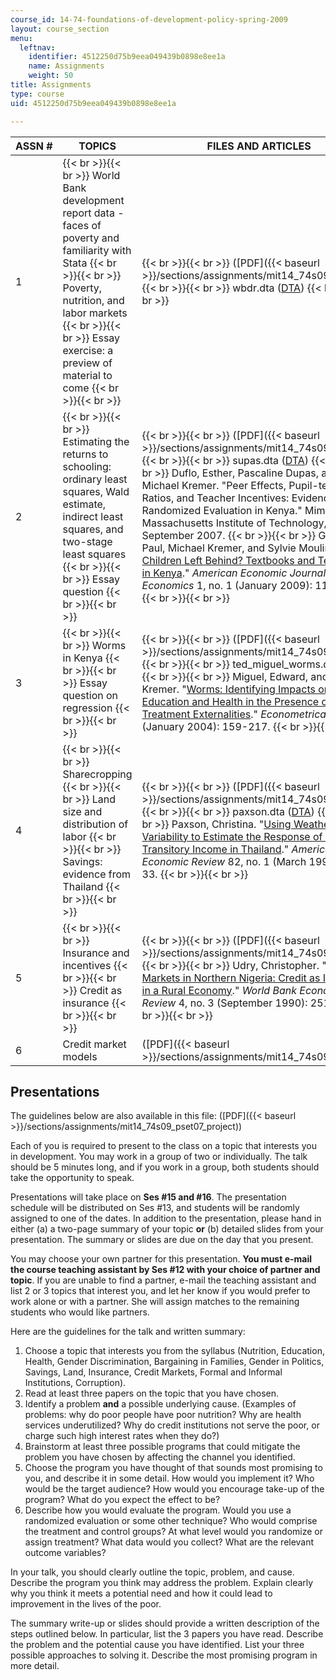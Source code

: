 ```yaml
---
course_id: 14-74-foundations-of-development-policy-spring-2009
layout: course_section
menu:
  leftnav:
    identifier: 4512250d75b9eea049439b0898e8ee1a
    name: Assignments
    weight: 50
title: Assignments
type: course
uid: 4512250d75b9eea049439b0898e8ee1a

---
```


| ASSN # | TOPICS | FILES AND ARTICLES |
| --- | --- | --- |
| 1 |  {{< br >}}{{< br >}} World Bank development report data - faces of poverty and familiarity with Stata {{< br >}}{{< br >}} Poverty, nutrition, and labor markets {{< br >}}{{< br >}} Essay exercise: a preview of material to come {{< br >}}{{< br >}}  |  {{< br >}}{{< br >}} ([PDF]({{< baseurl >}}/sections/assignments/mit14_74s09_pset01)) {{< br >}}{{< br >}} wbdr.dta ([DTA](/coursemedia/14-74-foundations-of-development-policy-spring-2009/cb15309677fb4386cedcc2562211f34a_wbdr.dta)) {{< br >}}{{< br >}}  |
| 2 |  {{< br >}}{{< br >}} Estimating the returns to schooling: ordinary least squares, Wald estimate, indirect least squares, and two-stage least squares {{< br >}}{{< br >}} Essay question {{< br >}}{{< br >}}  |  {{< br >}}{{< br >}} ([PDF]({{< baseurl >}}/sections/assignments/mit14_74s09_pset02)) {{< br >}}{{< br >}} supas.dta ([DTA](/coursemedia/14-74-foundations-of-development-policy-spring-2009/82171793f5c9609845600fea7bcb9732_supas.dta)) {{< br >}}{{< br >}} Duflo, Esther, Pascaline Dupas, and Michael Kremer. "Peer Effects, Pupil-teacher Ratios, and Teacher Incentives: Evidence from a Randomized Evaluation in Kenya." Mimeograph, Massachusetts Institute of Technology, September 2007. {{< br >}}{{< br >}} Glewwe, Paul, Michael Kremer, and Sylvie Moulin. "[Many Children Left Behind? Textbooks and Test Scores in Kenya](http://ideas.repec.org/p/nbr/nberwo/13300.html)." _American Economic Journal: Applied Economics_ 1, no. 1 (January 2009): 112-135. {{< br >}}{{< br >}}  |
| 3 |  {{< br >}}{{< br >}} Worms in Kenya {{< br >}}{{< br >}} Essay question on regression {{< br >}}{{< br >}}  |  {{< br >}}{{< br >}} ([PDF]({{< baseurl >}}/sections/assignments/mit14_74s09_pset03)) {{< br >}}{{< br >}} ted\_miguel\_worms.dta ([DTA](/coursemedia/14-74-foundations-of-development-policy-spring-2009/2b79215b6829fdadab6744daf7bf68a0_ted_miguel_worms.dta)) {{< br >}}{{< br >}} Miguel, Edward, and Michael Kremer. "[Worms: Identifying Impacts on Education and Health in the Presence of Treatment Externalities](http://ideas.repec.org/a/ecm/emetrp/v72y2004i1p159-217.html)." _Econometrica_ 72, no. 1 (January 2004): 159-217. {{< br >}}{{< br >}}  |
| 4 |  {{< br >}}{{< br >}} Sharecropping {{< br >}}{{< br >}} Land size and distribution of labor {{< br >}}{{< br >}} Savings: evidence from Thailand {{< br >}}{{< br >}}  |  {{< br >}}{{< br >}} ([PDF]({{< baseurl >}}/sections/assignments/mit14_74s09_pset04)) {{< br >}}{{< br >}} paxson.dta ([DTA](/coursemedia/14-74-foundations-of-development-policy-spring-2009/577d5333f090dfc1e001f8904efc5172_paxson.dta)) {{< br >}}{{< br >}} Paxson, Christina. "[Using Weather Variability to Estimate the Response of Savings to Transitory Income in Thailand](http://ideas.repec.org/a/aea/aecrev/v82y1992i1p15-33.html)." _American Economic Review_ 82, no. 1 (March 1992): 15-33. {{< br >}}{{< br >}}  |
| 5 |  {{< br >}}{{< br >}} Insurance and incentives {{< br >}}{{< br >}} Credit as insurance {{< br >}}{{< br >}}  |  {{< br >}}{{< br >}} ([PDF]({{< baseurl >}}/sections/assignments/mit14_74s09_pset05)) {{< br >}}{{< br >}} Udry, Christopher. "[Credit Markets in Northern Nigeria: Credit as Insurance in a Rural Economy](http://ideas.repec.org/a/oup/wbecrv/v4y1990i3p251-69.html)." _World Bank Economic Review_ 4, no. 3 (September 1990): 251-269. {{< br >}}{{< br >}}  |
| 6 | Credit market models | ([PDF]({{< baseurl >}}/sections/assignments/mit14_74s09_pset06)) 

Presentations
-------------

The guidelines below are also available in this file: ([PDF]({{< baseurl >}}/sections/assignments/mit14_74s09_pset07_project))

Each of you is required to present to the class on a topic that interests you in development. You may work in a group of two or individually. The talk should be 5 minutes long, and if you work in a group, both students should take the opportunity to speak.

Presentations will take place on **Ses #15 and #16**. The presentation schedule will be distributed on Ses #13, and students will be randomly assigned to one of the dates. In addition to the presentation, please hand in either (a) a two-page summary of your topic **or** (b) detailed slides from your presentation. The summary or slides are due on the day that you present.

You may choose your own partner for this presentation. **You must e-mail the course teaching assistant by Ses #12 with your choice of partner and topic**. If you are unable to find a partner, e-mail the teaching assistant and list 2 or 3 topics that interest you, and let her know if you would prefer to work alone or with a partner. She will assign matches to the remaining students who would like partners.

Here are the guidelines for the talk and written summary:

1.  Choose a topic that interests you from the syllabus (Nutrition, Education, Health, Gender Discrimination, Bargaining in Families, Gender in Politics, Savings, Land, Insurance, Credit Markets, Formal and Informal Institutions, Corruption).
2.  Read at least three papers on the topic that you have chosen.
3.  Identify a problem **and** a possible underlying cause. (Examples of problems: why do poor people have poor nutrition? Why are health services underutilized? Why do credit institutions not serve the poor, or charge such high interest rates when they do?)
4.  Brainstorm at least three possible programs that could mitigate the problem you have chosen by affecting the channel you identified.
5.  Choose the program you have thought of that sounds most promising to you, and describe it in some detail. How would you implement it? Who would be the target audience? How would you encourage take-up of the program? What do you expect the effect to be?
6.  Describe how you would evaluate the program. Would you use a randomized evaluation or some other technique? Who would comprise the treatment and control groups? At what level would you randomize or assign treatment? What data would you collect? What are the relevant outcome variables?

In your talk, you should clearly outline the topic, problem, and cause. Describe the program you think may address the problem. Explain clearly why you think it meets a potential need and how it could lead to improvement in the lives of the poor.

The summary write-up or slides should provide a written description of the steps outlined below. In particular, list the 3 papers you have read. Describe the problem and the potential cause you have identified. List your three possible approaches to solving it. Describe the most promising program in more detail.